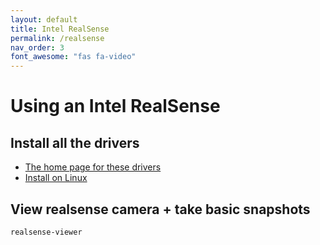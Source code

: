 ```yaml
---
layout: default
title: Intel RealSense
permalink: /realsense
nav_order: 3
font_awesome: "fas fa-video"
---
```


# <i class="{{ page.font_awesome }}"></i> Using an Intel RealSense


## Install all the drivers
- [The home page for these drivers](https://github.com/IntelRealSense/librealsense/)
- [Install on Linux](https://github.com/IntelRealSense/librealsense/blob/master/doc/distribution_linux.md)

## View realsense camera + take basic snapshots
`realsense-viewer`
